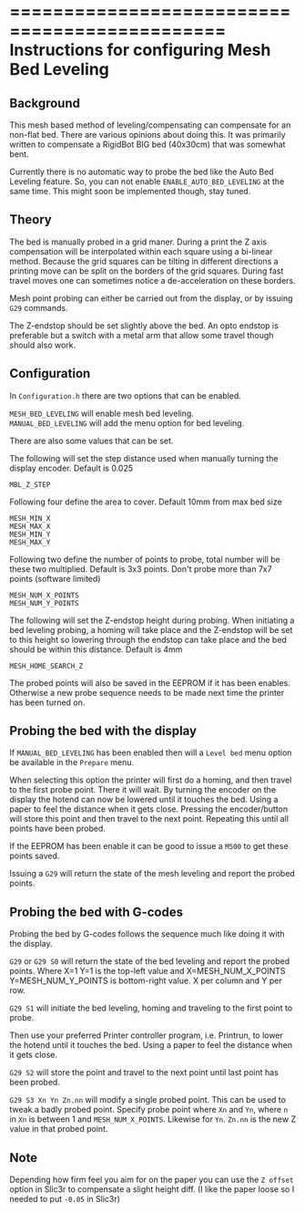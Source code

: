 ==============================================
Instructions for configuring Mesh Bed Leveling
==============================================

Background
----------

This mesh based method of leveling/compensating can compensate for an non-flat bed. There are various opinions about doing this. It was primarily written to compensate a RigidBot BIG bed (40x30cm) that was somewhat bent.

Currently there is no automatic way to probe the bed like the Auto Bed Leveling feature. So, you can not enable `ENABLE_AUTO_BED_LEVELING` at the same time. This might soon be implemented though, stay tuned.

Theory
------

The bed is manually probed in a grid maner. During a print the Z axis compensation will be interpolated within each square using a bi-linear method. Because the grid squares can be tilting in different directions a printing move can be split on the borders of the grid squares. During fast travel moves one can sometimes notice a de-acceleration on these borders. 

Mesh point probing can either be carried out from the display, or by issuing `G29` commands.

The Z-endstop should be set slightly above the bed. An opto endstop is preferable but a switch with a metal arm that allow some travel though should also work.

Configuration
-------------

In `Configuration.h` there are two options that can be enabled.

`MESH_BED_LEVELING` will enable mesh bed leveling.<br/>
`MANUAL_BED_LEVELING` will add the menu option for bed leveling.

There are also some values that can be set.

The following will set the step distance used when manually turning the display encoder. Default is 0.025

`MBL_Z_STEP` 

Following four define the area to cover. Default 10mm from max bed size

`MESH_MIN_X`<br/>
`MESH_MAX_X`<br/>
`MESH_MIN_Y`<br/>
`MESH_MAX_Y`

Following two define the number of points to probe, total number will be these two multiplied. Default is 3x3 points. Don't probe more than 7x7 points (software limited)

`MESH_NUM_X_POINTS`<br/> 
`MESH_NUM_Y_POINTS`<br/>

The following will set the Z-endstop height during probing. When initiating a bed leveling probing, a homing will take place and the Z-endstop will be set to this height so lowering through the endstop can take place and the bed should be within this distance. Default is 4mm

`MESH_HOME_SEARCH_Z`

The probed points will also be saved in the EEPROM if it has been enables. Otherwise a new probe sequence needs to be made next time the printer has been turned on.

Probing the bed with the display
--------------------------------

If `MANUAL_BED_LEVELING` has been enabled then will a `Level bed` menu option be available in the `Prepare` menu.

When selecting this option the printer will first do a homing, and then travel to the first probe point. There it will wait. By turning the encoder on the display the hotend can now be lowered until it touches the bed. Using a paper to feel the distance when it gets close. Pressing the encoder/button will store this point and then travel to the next point. Repeating this until all points have been probed.

If the EEPROM has been enable it can be good to issue a `M500` to get these points saved.

Issuing a `G29` will return the state of the mesh leveling and report the probed points.

Probing the bed with G-codes
----------------------------

Probing the bed by G-codes follows the sequence much like doing it with the display.

`G29` or `G29 S0` will return the state of the bed leveling and report the probed points. Where X=1 Y=1 is the top-left value and X=MESH_NUM_X_POINTS Y=MESH_NUM_Y_POINTS is bottom-right value. X per column and Y per row.

`G29 S1` will initiate the bed leveling, homing and traveling to the first point to probe.

Then use your preferred Printer controller program, i.e. Printrun, to lower the hotend until it touches the bed. Using a paper to feel the distance when it gets close.

`G29 S2` will store the point and travel to the next point until last point has been probed.

`G29 S3 Xn Yn Zn.nn` will modify a single probed point. This can be used to tweak a badly probed point. Specify probe point where `Xn` and `Yn`, where `n` in `Xn` is between 1 and `MESH_NUM_X_POINTS`. Likewise for `Yn`. `Zn.nn` is the new Z value in that probed point. 

Note
----

Depending how firm feel you aim for on the paper you can use the `Z offset` option in Slic3r to compensate a slight height diff. (I like the paper loose so I needed to put `-0.05` in Slic3r)